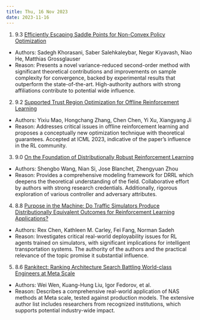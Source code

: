 ```yaml
---
title: Thu, 16 Nov 2023
date: 2023-11-16
---
```

1. 9.3 [Efficiently Escaping Saddle Points for Non-Convex Policy Optimization](https://arxiv.org/abs/2311.08914)
* Authors: Sadegh Khorasani, Saber Salehkaleybar, Negar Kiyavash, Niao He, Matthias Grossglauser
* Reason: Presents a novel variance-reduced second-order method with significant theoretical contributions and improvements on sample complexity for convergence, backed by experimental results that outperform the state-of-the-art. High-authority authors with strong affiliations contribute to potential wide influence.

2. 9.2 [Supported Trust Region Optimization for Offline Reinforcement Learning](https://arxiv.org/abs/2311.08935)
* Authors: Yixiu Mao, Hongchang Zhang, Chen Chen, Yi Xu, Xiangyang Ji
* Reason: Addresses critical issues in offline reinforcement learning and proposes a conceptually new optimization technique with theoretical guarantees. Accepted at ICML 2023, indicative of the paper’s influence in the RL community.

3. 9.0 [On the Foundation of Distributionally Robust Reinforcement Learning](https://arxiv.org/abs/2311.09018)
* Authors: Shengbo Wang, Nian Si, Jose Blanchet, Zhengyuan Zhou
* Reason: Provides a comprehensive modeling framework for DRRL which deepens the theoretical understanding of the field. Collaborative effort by authors with strong research credentials. Additionally, rigorous exploration of various controller and adversary attributes.

4. 8.8 [Purpose in the Machine: Do Traffic Simulators Produce Distributionally Equivalent Outcomes for Reinforcement Learning Applications?](https://arxiv.org/abs/2311.08429)
* Authors: Rex Chen, Kathleen M. Carley, Fei Fang, Norman Sadeh
* Reason: Investigates critical real-world deployability issues for RL agents trained on simulators, with significant implications for intelligent transportation systems. The authority of the authors and the practical relevance of the topic promise it substantial influence.

5. 8.6 [Rankitect: Ranking Architecture Search Battling World-class Engineers at Meta Scale](https://arxiv.org/abs/2311.08430)
* Authors: Wei Wen, Kuang-Hung Liu, Igor Fedorov, et al.
* Reason: Describes a comprehensive real-world application of NAS methods at Meta scale, tested against production models. The extensive author list includes researchers from recognized institutions, which supports potential industry-wide impact.

